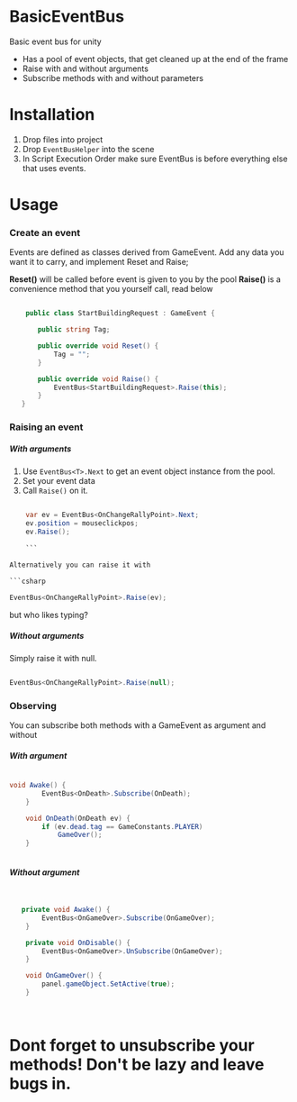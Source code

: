 # BasicEventBus
Basic event bus for unity

 * Has a pool of event objects, that get cleaned up at the end of the frame
 * Raise with and without arguments
 * Subscribe methods with and without parameters

# Installation

 1. Drop files into project
 2. Drop `EventBusHelper` into the scene
 3. In Script Execution Order make sure EventBus is before everything else that uses events.
 
 # Usage
 
 ### Create an event
 
 Events are defined as classes derived from GameEvent.
 Add any data you want it to carry, and implement Reset and Raise;
 
 **Reset()** will be called before event is given to you by the pool
 **Raise()** is a convenience method that you yourself call, read below
 
 ```csharp
 
     public class StartBuildingRequest : GameEvent {

        public string Tag;

        public override void Reset() {
            Tag = "";
        }

        public override void Raise() {
            EventBus<StartBuildingRequest>.Raise(this);
        }
    }


```

### Raising an event
##### With arguments

1. Use `EventBus<T>.Next` to get an event object instance from the pool.
2. Set your event data
3. Call `Raise()` on it.


```csharp

    var ev = EventBus<OnChangeRallyPoint>.Next;
    ev.position = mouseclickpos;
    ev.Raise();
    
    ```
    
Alternatively you can raise it with

```csharp

EventBus<OnChangeRallyPoint>.Raise(ev);

```

but who likes typing?

##### Without arguments

Simply raise it with null.

```csharp

EventBus<OnChangeRallyPoint>.Raise(null);

```

### Observing

You can subscribe both methods with a GameEvent as argument and without

##### With argument

```csharp

void Awake() {
        EventBus<OnDeath>.Subscribe(OnDeath);
    }

    void OnDeath(OnDeath ev) {
        if (ev.dead.tag == GameConstants.PLAYER)
            GameOver();
    }
    
```


##### Without argument

```csharp


   private void Awake() {
        EventBus<OnGameOver>.Subscribe(OnGameOver);
    }

    private void OnDisable() {
        EventBus<OnGameOver>.UnSubscribe(OnGameOver);
    }

    void OnGameOver() {
        panel.gameObject.SetActive(true);
    }
    
    
```


# Dont forget to unsubscribe your methods! Don't be lazy and leave bugs in.
